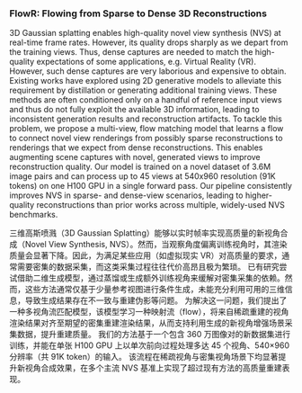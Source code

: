 ### FlowR: Flowing from Sparse to Dense 3D Reconstructions

3D Gaussian splatting enables high-quality novel view synthesis (NVS) at real-time frame rates. However, its quality drops sharply as we depart from the training views. Thus, dense captures are needed to match the high-quality expectations of some applications, e.g. Virtual Reality (VR). However, such dense captures are very laborious and expensive to obtain. Existing works have explored using 2D generative models to alleviate this requirement by distillation or generating additional training views. These methods are often conditioned only on a handful of reference input views and thus do not fully exploit the available 3D information, leading to inconsistent generation results and reconstruction artifacts. To tackle this problem, we propose a multi-view, flow matching model that learns a flow to connect novel view renderings from possibly sparse reconstructions to renderings that we expect from dense reconstructions. This enables augmenting scene captures with novel, generated views to improve reconstruction quality. Our model is trained on a novel dataset of 3.6M image pairs and can process up to 45 views at 540x960 resolution (91K tokens) on one H100 GPU in a single forward pass. Our pipeline consistently improves NVS in sparse- and dense-view scenarios, leading to higher-quality reconstructions than prior works across multiple, widely-used NVS benchmarks.

三维高斯喷溅（3D Gaussian Splatting）能够以实时帧率实现高质量的新视角合成（Novel View Synthesis, NVS）。然而，当观察角度偏离训练视角时，其渲染质量会显著下降。因此，为满足某些应用（如虚拟现实 VR）对高质量的要求，通常需要密集的数据采集，而这类采集过程往往代价高昂且极为繁琐。
已有研究尝试借助二维生成模型，通过蒸馏或生成额外训练视角来缓解对密集采集的依赖。然而，这些方法通常仅基于少量参考视图进行条件生成，未能充分利用可用的三维信息，导致生成结果存在不一致与重建伪影等问题。
为解决这一问题，我们提出了一种多视角流匹配模型，该模型学习一种映射流（flow），将来自稀疏重建的视角渲染结果对齐至期望的密集重建渲染结果，从而支持利用生成的新视角增强场景采集数据，提升重建质量。
我们的方法基于一个包含 360 万图像对的新数据集进行训练，并能在单张 H100 GPU 上以单次前向过程处理多达 45 个视角、540×960 分辨率（共 91K token）的输入。
该流程在稀疏视角与密集视角场景下均显著提升新视角合成效果，在多个主流 NVS 基准上实现了超过现有方法的高质量重建表现。
